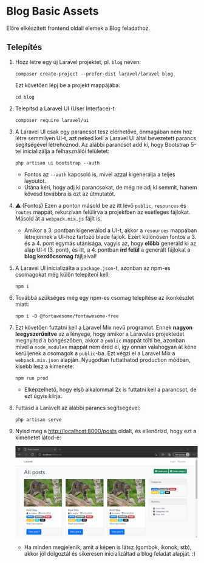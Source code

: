 # Blog Basic Assets

Előre elkészített frontend oldali elemek a Blog feladathoz.

## Telepítés

1. Hozz létre egy új Laravel projektet, pl. `blog` néven:

    ```shell
    composer create-project --prefer-dist laravel/laravel blog
    ```

    Ezt követően lépj be a projekt mappájába:

    ```shell
    cd blog
    ```

2. Telepítsd a Laravel UI (User Interface)-t:

    ```shell
    composer require laravel/ui
    ```

3. A Laravel UI csak egy parancsot tesz elérhetővé, önmagában nem hoz létre semmilyen UI-t, azt neked kell a Laravel UI által bevezetett parancs segítségével létrehoznod. Az alábbi parancsot add ki, hogy Bootstrap 5-tel inicializálja a felhasználói felületet:

    ```shell
    php artisan ui bootstrap --auth
    ```
    - Fontos az `--auth` kapcsoló is, mivel azzal kigenerálja a teljes layoutot.
    - Utána kéri, hogy adj ki parancsokat, de még ne adj ki semmit, hanem kövesd továbbra is ezt az útmutatót.

4. :warning: (Fontos) Ezen a ponton másold be az itt lévő `public`, `resources` és `routes` mappát, rekurzívan felülírva a projektben az esetleges fájlokat. Másold át a `webpack.mix.js` fájlt is.
    - Amikor a 3. pontban kigenerálod a UI-t, akkor a `resources` mappában létrejönnek a UI-hoz tartozó blade fájlok. Ezért különösen fontos a 3. és a 4. pont egymás utánisága, vagyis az, hogy **előbb** generáld ki az alap UI-t (3. pont), és itt, a 4. pontban **írd felül** a generált fájlokat a **blog kezdőcsomag** fájljaival!

5. A Laravel UI inicializálta a `package.json`-t, azonban az npm-es csomagokat még külön telepíteni kell:

    ```shell
    npm i
    ```

6. Továbbá szükséges még egy npm-es csomag telepítése az ikonkészlet miatt:

    ```shell
    npm i -D @fortawesome/fontawesome-free
    ```

7. Ezt követően futtatni kell a Laravel Mix nevű programot. Ennek **nagyon leegyszerűsítve** az a lényege, hogy amikor a Laraveles projektedet megnyitod a böngészőben, akkor a `public` mappát tölti be, azonban mivel a `node_modules` mappát nem éred el, így onnan valahogyan át kéne kerüljenek a csomagok a `public`-ba. Ezt végzi el a Laravel Mix a `webpack.mix.json` alapján. Nyugodtan futtathatod production módban, kisebb lesz a kimenete:
  
    ```shell
    npm run prod
    ```

    - Elképzelhető, hogy első alkalommal 2x is futtatni kell a parancsot, de ezt úgyis kiírja.

8. Futtasd a Laravelt az alábbi parancs segítségével:

    ```shell
    php artisan serve
    ```

9. Nyisd meg a [http://localhost:8000/posts](http://localhost:8000/posts) oldalt, és ellenőrizd, hogy ezt a kimenetet látod-e:

    ![Főoldal előnézete](https://raw.githubusercontent.com/szerveroldali/blog_basic_assets/main/preview.png)

    - Ha minden megjelenik, amit a képen is látsz (gombok, ikonok, stb), akkor jól dolgoztál és sikeresen inicializáltad a blog feladat alapját. :)
